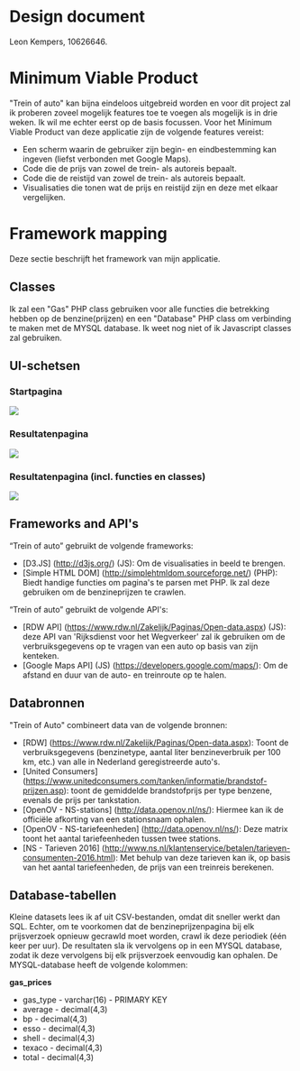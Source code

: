 # Design document
Leon Kempers, 10626646.

# Minimum Viable Product
"Trein of auto" kan bijna eindeloos uitgebreid worden en voor dit project zal ik proberen zoveel mogelijk features toe te voegen als mogelijk is in drie weken. Ik wil me echter eerst op de basis focussen. Voor het Minimum Viable Product van deze applicatie zijn de volgende features vereist:
* Een scherm waarin de gebruiker zijn begin- en eindbestemming kan ingeven (liefst verbonden met Google Maps).
* Code die de prijs van zowel de trein- als autoreis bepaalt.
* Code die de reistijd van zowel de trein- als autoreis bepaalt.
* Visualisaties die tonen wat de prijs en reistijd zijn en deze met elkaar vergelijken.


# Framework mapping
Deze sectie beschrijft het framework van mijn applicatie.

## Classes
Ik zal een "Gas" PHP class gebruiken voor alle functies die betrekking hebben op de benzine(prijzen) en een "Database" PHP class om verbinding te maken met de MYSQL database. Ik weet nog niet of ik Javascript classes zal gebruiken.

## UI-schetsen

### Startpagina
<img src="doc/sketches/start.png" />

### Resultatenpagina
<img src="doc/sketches/result.png" />

### Resultatenpagina (incl. functies en classes)
<img src="doc/sketches/result_annotated.png" />

## Frameworks and API's
“Trein of auto” gebruikt de volgende frameworks:
* [D3.JS] (http://d3js.org/) (JS): Om de visualisaties in beeld te brengen.
* [Simple HTML DOM] (http://simplehtmldom.sourceforge.net/) (PHP): Biedt handige functies om pagina's te parsen met PHP. Ik zal deze gebruiken om de benzineprijzen te crawlen.

“Trein of auto” gebruikt de volgende API's:
* [RDW API] (https://www.rdw.nl/Zakelijk/Paginas/Open-data.aspx) (JS): deze API van 'Rijksdienst voor het Wegverkeer' zal ik gebruiken om de verbruiksgegevens op te vragen van een auto op basis van zijn kenteken.
* [Google Maps API] (JS) (https://developers.google.com/maps/): Om de afstand en duur van de auto- en treinroute op te halen.

## Databronnen
"Trein of Auto" combineert data van de volgende bronnen:
* [RDW] (https://www.rdw.nl/Zakelijk/Paginas/Open-data.aspx): Toont de verbruiksgegevens (benzinetype, aantal liter benzineverbruik per 100 km, etc.) van alle in Nederland geregistreerde auto's.
* [United Consumers] (https://www.unitedconsumers.com/tanken/informatie/brandstof-prijzen.asp): toont de gemiddelde brandstofprijs per type benzene, evenals de prijs per tankstation.
* [OpenOV - NS-stations] (http://data.openov.nl/ns/): Hiermee kan ik de officiële afkorting van een stationsnaam ophalen.
* [OpenOV - NS-tariefeenheden] (http://data.openov.nl/ns/): Deze matrix toont het aantal tariefeenheden tussen twee stations.
* [NS - Tarieven 2016] (http://www.ns.nl/klantenservice/betalen/tarieven-consumenten-2016.html): Met behulp van deze tarieven kan ik, op basis van het aantal tariefeenheden, de prijs van een treinreis berekenen.

## Database-tabellen
Kleine datasets lees ik af uit CSV-bestanden, omdat dit sneller werkt dan SQL. Echter, om te voorkomen dat de benzineprijzenpagina bij elk prijsverzoek opnieuw gecrawld moet worden, crawl ik deze periodiek (één keer per uur). De resultaten sla ik vervolgens op in een MYSQL database, zodat ik deze vervolgens bij elk prijsverzoek eenvoudig kan ophalen. De MYSQL-database heeft de volgende kolommen:

**gas_prices**
* gas_type - varchar(16) - PRIMARY KEY
* average - decimal(4,3)
* bp - decimal(4,3)
* esso - decimal(4,3)
* shell - decimal(4,3)
* texaco - decimal(4,3)
* total - decimal(4,3)